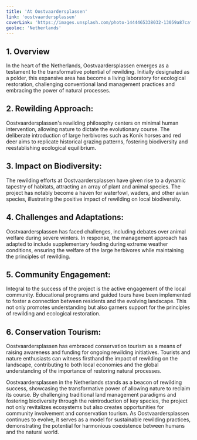 ```yaml
---
title: 'At Oostvaardersplassen'
link: 'oostvaardersplassen'
coverLink: 'https://images.unsplash.com/photo-1444465338032-13059a87caf2?w=400&auto=format&fit=crop&q=60&ixlib=rb-4.0.3&ixid=M3wxMjA3fDB8MHxzZWFyY2h8NHx8b29zdHZhYXJkZXJzcGxhc3NlbnxlbnwwfHwwfHx8MA%3D%3D'
geoloc: 'Netherlands'
---
```


## 1. Overview
In the heart of the Netherlands, Oostvaardersplassen emerges as a testament to the transformative potential of rewilding. Initially designated as a polder, this expansive area has become a living laboratory for ecological restoration, challenging conventional land management practices and embracing the power of natural processes.

## 2. Rewilding Approach:
Oostvaardersplassen's rewilding philosophy centers on minimal human intervention, allowing nature to dictate the evolutionary course. The deliberate introduction of large herbivores such as Konik horses and red deer aims to replicate historical grazing patterns, fostering biodiversity and reestablishing ecological equilibrium.

## 3. Impact on Biodiversity:
The rewilding efforts at Oostvaardersplassen have given rise to a dynamic tapestry of habitats, attracting an array of plant and animal species. The project has notably become a haven for waterfowl, waders, and other avian species, illustrating the positive impact of rewilding on local biodiversity.

## 4. Challenges and Adaptations:
Oostvaardersplassen has faced challenges, including debates over animal welfare during severe winters. In response, the management approach has adapted to include supplementary feeding during extreme weather conditions, ensuring the welfare of the large herbivores while maintaining the principles of rewilding.

## 5. Community Engagement:
Integral to the success of the project is the active engagement of the local community. Educational programs and guided tours have been implemented to foster a connection between residents and the evolving landscape. This not only promotes understanding but also garners support for the principles of rewilding and ecological restoration.

## 6. Conservation Tourism:
Oostvaardersplassen has embraced conservation tourism as a means of raising awareness and funding for ongoing rewilding initiatives. Tourists and nature enthusiasts can witness firsthand the impact of rewilding on the landscape, contributing to both local economies and the global understanding of the importance of restoring natural processes.

Oostvaardersplassen in the Netherlands stands as a beacon of rewilding success, showcasing the transformative power of allowing nature to reclaim its course. By challenging traditional land management paradigms and fostering biodiversity through the reintroduction of key species, the project not only revitalizes ecosystems but also creates opportunities for community involvement and conservation tourism. As Oostvaardersplassen continues to evolve, it serves as a model for sustainable rewilding practices, demonstrating the potential for harmonious coexistence between humans and the natural world.